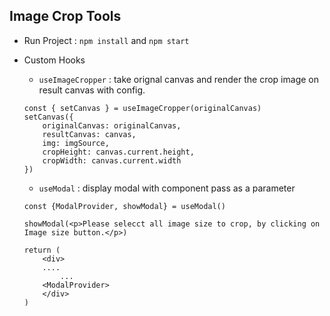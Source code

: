 ## Image Crop Tools

* Run Project : `npm install` and `npm start`

* Custom Hooks  
    - `useImageCropper` : take orignal canvas and render the crop image on result canvas with config.   
    ```
    const { setCanvas } = useImageCropper(originalCanvas)
    setCanvas({
        originalCanvas: originalCanvas,
        resultCanvas: canvas,
        img: imgSource,
        cropHeight: canvas.current.height,
        cropWidth: canvas.current.width
    })
    ```

    - `useModal` : display modal with component pass as a parameter

    ```
    const {ModalProvider, showModal} = useModal()
    
    showModal(<p>Please selecct all image size to crop, by clicking on Image size button.</p>)

    return (
        <div>
        ....
            ...
        <ModalProvider>
        </div>
    )
    ```

